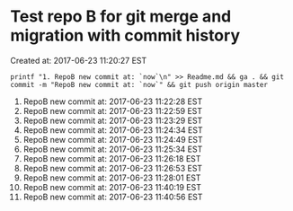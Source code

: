 # Test repo B for git merge and migration with commit history

Created at: 2017-06-23 11:20:27 EST

```
printf "1. RepoB new commit at: `now`\n" >> Readme.md && ga . && git commit -m "RepoB new commit at: `now`" && git push origin master
```

1. RepoB new commit at: 2017-06-23 11:22:28 EST
1. RepoB new commit at: 2017-06-23 11:22:59 EST
1. RepoB new commit at: 2017-06-23 11:23:29 EST
1. RepoB new commit at: 2017-06-23 11:24:34 EST
1. RepoB new commit at: 2017-06-23 11:24:49 EST
1. RepoB new commit at: 2017-06-23 11:25:34 EST
1. RepoB new commit at: 2017-06-23 11:26:18 EST
1. RepoB new commit at: 2017-06-23 11:26:53 EST
1. RepoB new commit at: 2017-06-23 11:28:01 EST
1. RepoB new commit at: 2017-06-23 11:40:19 EST
1. RepoB new commit at: 2017-06-23 11:40:56 EST

